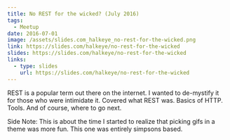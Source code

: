 ```yaml
---
title: No REST for the wicked? (July 2016)
tags:
  - Meetup
date: 2016-07-01
image: /assets/slides.com_halkeye_no-rest-for-the-wicked.png
link: https://slides.com/halkeye/no-rest-for-the-wicked
slides: https://slides.com/halkeye/no-rest-for-the-wicked
links:
  - type: slides
    url: https://slides.com/halkeye/no-rest-for-the-wicked
---
```


REST is a popular term out there on the internet. I wanted to de-mystify it for those who were intimidate it. Covered what REST was.
Basics of HTTP. Tools. And of course, where to go next.

Side Note: This is about the time I started to realize that picking gifs in a theme was more fun. This one was entirely simpsons based.
